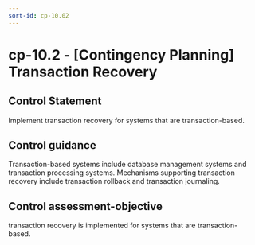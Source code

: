 ```yaml
---
sort-id: cp-10.02
---
```


# cp-10.2 - \[Contingency Planning\] Transaction Recovery

## Control Statement

Implement transaction recovery for systems that are transaction-based.

## Control guidance

Transaction-based systems include database management systems and transaction processing systems. Mechanisms supporting transaction recovery include transaction rollback and transaction journaling.

## Control assessment-objective

transaction recovery is implemented for systems that are transaction-based.
